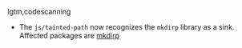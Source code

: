 lgtm,codescanning
* The `js/tainted-path` now recognizes the `mkdirp` library as a sink.
  Affected packages are
    [mkdirp](https://www.npmjs.com/package/mkdirp)